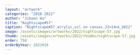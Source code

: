 ```yaml
---
layout: "artwork"
categories: "2018-2022"
author: "Jihoon Ha"
title: "Nightscape#57"
caption: "Nightscape#57_acrylic,oil on canvas_33×24㎝_2022"
image: /assets/images/artworks/2022/nightscape-57.jpg
thumb: /assets/images/artworks/2022/thumbs/nightscape-57.jpg
order: 750
orderByYear: 2022016
---
```

